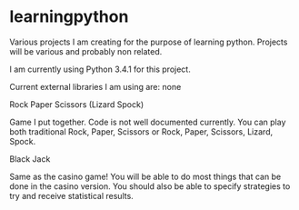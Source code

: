 learningpython
==============

Various projects I am creating for the purpose of learning python.  Projects will be various and probably non related.

I am currently using Python 3.4.1 for this project.

Current external libraries I am using are:
none


Rock Paper Scissors (Lizard Spock)

Game I put together.  Code is not well documented currently.  You can play both traditional Rock, Paper, Scissors or Rock, Paper, Scissors, Lizard, Spock.

Black Jack

Same as the casino game!  You will be able to do most things that can be done in the casino version.  You should also be able to specify strategies to try and receive statistical results.
